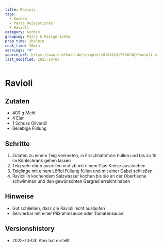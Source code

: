 ```yaml
---
title: Ravioli
tags:
  - Kochen
  - Pasta_Reisgerichte
  - Ravioli
category: Kochen
grouping: Pasta & Reisgerichte
prep_time: 1h15min
cook_time: 10min
servings: "4"
source_url: https://www.chefkoch.de/rezepte/4019401617960748/Ravioli-mit-Spinat-Ricottafuellung.html
last_modified: 2025-10-03
---
```

# Ravioli

## Zutaten
- 400 g Mehl
- 4 Eier
- 1 Schuss Olivenöl
- Beliebige Füllung

## Schritte
1. Zutaten zu einem Teig verkneten, in Frischhaltefolie hüllen und bis zu 1h im Kühlschrank gehen lassen
2. Teig sehr dünn ausrollen und zb mit einem Glas Kreise ausstechen
3. Teiglinge mit einem Löffel Füllung füllen und mit einer Gabel schließen
4. Ravioli in kochendem Salzwasser kochen bis sie an der Oberfläche schwimmen und den gewünschten Gargrad erreicht haben

## Hinweise
  - Gut schließen, dass die Ravioli nicht auslaufen
  - Servierbar mit einer Pilzrahmsauce oder Tomatensauce

## Versionshistory
- 2025-10-03: Alex hat erstellt

  

<!-- Ende der Vorlage -->
<!-- MARKER FOR MAPPER SCRIPT -->